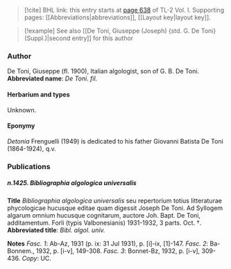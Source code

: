 > [!cite] BHL link: this entry starts at [page 638](https://www.biodiversitylibrary.org/page/33120769) of TL-2 Vol. I.
> Supporting pages: [[Abbreviations|abbreviations]], [[Layout key|layout key]].

> [!example] See also [[De Toni, Giuseppe (Joseph) {std. G. De Toni} (Suppl.)|second entry]] for this author

### Author

De Toni, Giuseppe (fl. 1900), Italian algologist, son of G. B. De Toni. 
**Abbreviated name**: *De Toni. fil.*

#### Herbarium and types

Unknown.

#### Eponymy

*Detonia* Frenguelli (1949) is dedicated to his father Giovanni Batista De Toni (1864-1924), q.v.

### Publications

##### n.1425. Bibliographia algologica universalis

**Title**
*Bibliographia algologica universalis* seu repertorium totius litteraturae phycologicae hucusque editae quam digessit Joseph De Toni. Ad Syllogem algarum omnium hucusque cognitarum, auctore Joh. Bapt. De Toni, additamentum. Forli (typis Valbonesianis) 1931-1932, 3 parts. Oct. †.
**Abbreviated title**: *Bibl. algol. univ.*

**Notes**
*Fasc. 1*: Ab-Az, 1931 (p. ix: 31 Jul 1931), p. \[i\]-ix, \[1\]-147.
*Fasc. 2*: Ba-Bonnem., 1932, p. \[i-v\], 149-308.
*Fasc. 3*: Bonnet-Bz, 1932, p. \[i-v\], 309-436.
*Copy*: UC.

